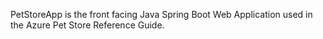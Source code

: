 PetStoreApp is the front facing Java Spring Boot Web Application used in the Azure Pet Store Reference Guide.

